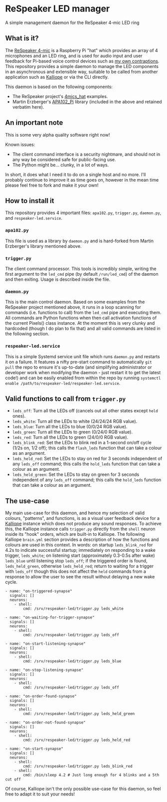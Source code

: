 # ReSpeaker LED manager

A simple management daemon for the ReSpeaker 4-mic LED ring

## What is it?

The [ReSpeaker 4-mic](https://www.seeedstudio.com/ReSpeaker-4-Mic-Array-for-Raspberry-Pi-p-2941.html) is a Raspberry Pi "hat" which provides an array of 4 microphones and an LED ring, and is used for audio input and user feedback for Pi-based voice control devices such as [my own contraptions](https://www.boniface.me/post/self-hosted-voice-control/). This repository provides a simple daemon to manage the LED components in an asynchronous and extensible way, suitable to be called from another application such as [Kalliope](https://kalliope-project.github.io/) or via the CLI directly.

This daemon is based on the following components:
* The ReSpeaker project's [4mics_hat](https://github.com/respeaker/4mics_hat) examples.
* Martin Erzberger's [APA102_Pi](https://github.com/tinue/APA102_Pi) library (included in the above and retained verbatim here).

## An important note

This is some very alpha quality software right now!

Known issues:
* The client command interface is a security nightmare, and should not in any way be considered safe for public-facing use.
* The Python might be... clunky, in a lot of ways.

In short, it does what I need it to do on a single host and no more. I'll probably continue to improve it as time goes on, however in the mean time please feel free to fork and make it your own!

## How to install it

This repository provides 4 important files: `apa102.py`, `trigger.py`, `daemon.py`, and `respeaker-led.service`.

### `apa102.py`

This file is used as a library by `daemon.py` and is hard-forked from Martin Erzberger's library mentioned above.

### `trigger.py`

The client command processor. This tools is incredibly simple, writing the first argument to the `led_cmd` pipe (by default `/run/led_cmd`) of the daemon and then exiting. Usage is described inside the file.

### `daemon.py`

This is the main control daemon. Based on some examples from the ReSpeaker project mentioned above, it runs in a loop scanning for commands (i.e. functions to call) from the `led_cmd` pipe and executing them. All commands are Python functions when then call activation functions of the current Pixels() class instance. At the moment this is very clunky and hardcoded (though I do plan to fix that) and all valid commands are listed in the following section.

### `respeaker-led.service`

This is a simple Systemd service unit file which runs `daemon.py` and restarts it on a failure. It features a nifty pre-start command to automatically `git pull` the repo to ensure it's up-to-date (and simplifying administrator or developer work when modifying the daemon - just restart it to get the latest code!) and can be easily enabled from within the repo by running `systemctl enable /path/to/respeaker-led/respeaker-led.service`.

## Valid functions to call from `trigger.py`

* `leds_off`: Turn all the LEDs off (cancels out all other states except `held` ones).
* `leds_white`: Turn all the LEDs to white (24/24/24 RGB value).
* `leds_blue`: Turn all the LEDs to blue (0/0/24 RGB value).
* `leds_green`: Turn all the LEDs to green (0/24/0 RGB value).
* `leds_red`: Turn all the LEDs to green (24/0/0 RGB value).
* `leds_blink_red`: Set the LEDs to blink red in a 1-second on/off cycle (1/2s on, 1/2 off); this calls the `flash_leds` function that can take a colour as an argument.
* `leds_held_red`: Set the LEDs to stay on red for 3 seconds independent of any `leds_off` command; this calls the `hold_leds` function that can take a colour as an argument.
* `leds_held_green`: Set the LEDs to stay on green for 3 seconds independent of any `leds_off` command; this calls the `hold_leds` function that can take a colour as an argument.

## The use-case

My main use-case for this daemon, and hence my selection of valid colours, "patterns", and functions, is as a visual user feedback device for a [Kalliope](https://kalliope-project.github.io/) instance which does not produce any sound responses. To achieve this, the Kalliope instance calls `trigger.py` directly from the `shell` neuron inside its "hook" orders, which are built-in to Kalliope. The following Kalliope `brain.yml` section provides a description of how the functions and colours are used in this context. In words: on startup `leds_blink_red` for 4.2s to indicate successful startup; immediately on responding to a wake trigger, `leds_white`; on listening start (approximately 0.3-0.5s after wake) `leds_blue` until listening stop `leds_off`; if the triggered order is found, `leds_held_green`, otherwise `leds_held_red`; return to waiting for a trigger with `leds_off` though this does not affect the `held` commands from a response to allow the user to see the result without delaying a new wake cycle.

```
- name: "on-triggered-synapse"
  signals: []
  neurons:
    - shell:
        cmd: /srv/respeaker-led/trigger.py leds_white

- name: "on-waiting-for-trigger-synapse"
  signals: []
  neurons:
    - shell:
        cmd: /srv/respeaker-led/trigger.py leds_off

- name: "on-start-listening-synapse"
  signals: []
  neurons:
    - shell:
        cmd: /srv/respeaker-led/trigger.py leds_blue

- name: "on-stop-listening-synapse"
  signals: []
  neurons:
    - shell:
        cmd: /srv/respeaker-led/trigger.py leds_off

- name: "on-order-found-synapse"
  signals: []
  neurons:
    - shell:
        cmd: /srv/respeaker-led/trigger.py leds_held_green

- name: "on-order-not-found-synapse"
  signals: []
  neurons:
    - shell:
        cmd: /srv/respeaker-led/trigger.py leds_held_red

- name: "on-start-synapse"
  signals: []
  neurons:
    - shell:
        cmd: /srv/respeaker-led/trigger.py leds_blink_red
    - shell:
        cmd: /bin/sleep 4.2 # Just long enough for 4 blinks and a 5th cut off
```

Of course, Kalliope isn't the only possible use-case for this daemon, so feel free to adapt it to suit your needs!
